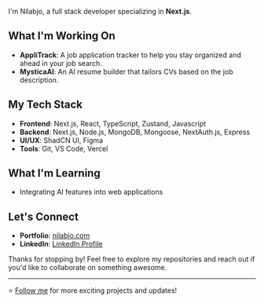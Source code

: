 

I'm Nilabjo, a full stack developer specializing in **Next.js**.

##  What I'm Working On

- **AppliTrack**: A job application tracker to help you stay organized and ahead in your job search.
- **MysticaAI**: An AI resume builder that tailors CVs based on the job description.

##  My Tech Stack

- **Frontend**: Next.js, React, TypeScript, Zustand, Javascript
- **Backend**: Next.js, Node.js, MongoDB, Mongoose, NextAuth.js, Express
- **UI/UX**: ShadCN UI, Figma
- **Tools**: Git, VS Code, Vercel

##  What I'm Learning

- Integrating AI features into web applications

##  Let's Connect

- **Portfolio**: [nilabjo.com](https://nilabjo.com)
- **LinkedIn**: [LinkedIn Profile](https://linkedin.com/in/nilabjodey)

Thanks for stopping by! Feel free to explore my repositories and reach out if you'd like to collaborate on something awesome.

---

⭐️ [Follow me](https://github.com/cyberserk7) for more exciting projects and updates!

<!---
cyberserk7/cyberserk7 is a ✨ special ✨ repository because its `README.md` (this file) appears on your GitHub profile.
You can click the Preview link to take a look at your changes.
--->
